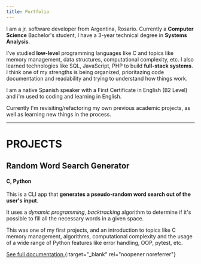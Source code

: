 ```yaml
---
title: Portfolio
---
```


I am a jr. software developer from Argentina, Rosario. Currently a **Computer Science** Bachelor's student, I have a 3-year technical degree in **Systems Analysis**.

I’ve studied **low-level** programming languages like C and topics like memory management, data structures, computational complexity, etc. I also learned technologies like SQL, JavaScript, PHP to build **full-stack systems**. I think one of my strengths is being organized, prioritazing code documentation and readability and trying to understand how things work.

I am a native Spanish speaker with a First Certificate in English (B2 Level) and i'm used to coding and learning in English.

Currently I'm revisiting/refactoring my own previous academic projects, as well as learning new things in the process.

* * *

# PROJECTS

## Random Word Search Generator
#### C, Python

This is a CLI app that **generates a pseudo-random word search out of the user's input**.

It uses a *dynamic programming*, *backtracking* algorithm to determine if it's possible to fill all the necessary words in a given space.

This was one of my first projects, and an introduction to topics like C memory management, algorithms, computational complexity and the usage of a wide range of Python features like error handling, OOP, pytest, etc.

[See full documentation.](https://github.com/manuelmhs/word-search-generator-cli){:target="_blank" rel="noopener noreferrer"}
